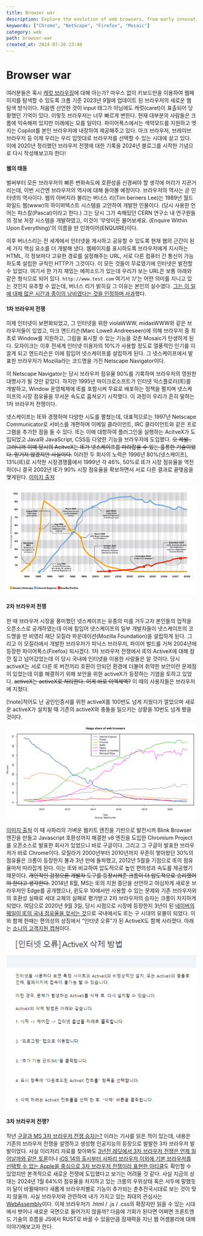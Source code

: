 ```yaml
---
title: Browser war
description: Explore the evolution of web browsers, from early innovations like Mosaic to today's landscape dominated by Chrome. Delve into the ongoing browser wars and their impact on user experience.
keywords: ["Chrome", "NetScape", "Firefox", "Mosaic"]
category: web
path: browser-war
created_at: 2024-07-20 23:40
---
```


# Browser war

여러분들은 혹시 [캐럿 브라우징](https://support.google.com/accessibility/answer/10129654?hl=ko)에 대해 아는가? 마우스 없이 키보드만을 이용하여 웹페이지를 탐색할 수 있도록 크롬 기준 2023년 9월에 업데이트 된 브라우저의 새로운 웹 탐색 방식이다. 처음엔 선언한 것이 input 태그가 아님에도 캐럿(caret)이 표출되어 당황했던 기억이 있다. 이렇듯 브라우저는 너무 빠르게 변한다. 현재 대부분의 사람들은 크롬에 익숙해져 있지만 미래에는 모를 일이다. 파이어폭스에서는 색약모드를 지원하고 엣지는 Copilot를 본인 브라우저에 내장하여 제공해주고 있다. 아크 브라우저, 브레이브 브라우저 등 이제 우리는 우리 입맛대로 브라우저를 선택할 수 있는 시대에 살고 있다. 이에 2020년 정리했던 브라우저 전쟁에 대한 기록을 2024년 블로그를 시작한 기념으로 다시 작성해보고자 한다!

#### 웹의 태동

벌써부터 모든 브라우저의 빠른 변화속도에 호환성을 신경써야 할 생각에 머리가 지끈거리는데, 이번 시간엔 브라우저의 역사에 대해 돌아볼 예정이다. 브라우저의 역사는 곧 인터넷의 역사이다. 웹의 아버지라 불리는 버너스 리(Tim berners Lee)는 1989년 월드 와일드 웹(www)의 하이퍼텍스트 시스템을 고안하여 개발한 인물이다. (당시 사용한 언어는 파스칼(Pascal)이라고 한다.) 그는 당시 그가 속해있던 CERN 연구소 내 연구원들의 정보 저장 시스템을 개발하였고, 이것이 ‘무엇이든 물어보세요. (Enquire Within Upon Everything)’의 이름을 딴 인콰이어(ENQUIRE)이다.

이후 버너스리는 전 세계에서 인터넷을 게시하고 공유할 수 있도록 현재 웹의 근간이 된 세 가지 핵심 요소를 더 개발해 냈다. 웹페이지를 표시하도록 브라우저에게 지시하는 HTML, 각 정보마다 고유한 경로를 설정해주는 URL, 서로 다른 컴퓨터 간 통신이 가능하도록 설립한 규칙인 HTTP가 그것이다. 이 모든 것들이 무료였기에 인터넷은 발전할 수 있었다. 여기서 한 가지 재밌는 에피소드가 있는데 우리가 보는 URL은 보통 아래와 같은 형식으로 되어 있다. `http://www.test.com` 여기서 ‘//’는 어떤 의미를 지니고 있는 것인지 유추할 수 없는데, 버너스 리가 밝히길 그 이유는 본인의 실수였다. [그는 이 일에 대해 많은 시간과 종이의 낭비였다는 것을 인정하며 사과](https://www.notion.so/2-ca5b23f37b834ec5a068be594fb259cc?pvs=21)했다.

#### 1차 브라우저 전쟁

이제 인터넷이 보편화되었고, 그 인터넷을 위한 violaWWW, midasWWW와 같은 브라우저들이 있었고, 마크 앤드리슨(Marc Lowell Andreeseen)에 의해 브라우저 중 최초로 Window를 지원하고, 그림을 표시할 수 있는 기능을 갖춘 Mosaic가 탄생하게 된다. 모자이크는 이후 전세계 인터넷 이용자의 10%가 사용할 정도로 열풍적인 인기를 이끌게 되고 엔드리슨은 이에 힘입어 넷스케이프를 설립하게 된다. 그 넷스케이프에서 발표한 브라우저가 Mozilla라는 코드명을 가진 Netscape Navigator이다.

이 Netscape Navigator는 당시 브라우저 점유율 90%를 기록하며 브라우저의 영원한 대명사가 될 것만 같았다. 하지만 1995년 마이크로소프트가 인터넷 익스플로러(IE)를 개발하고, Window 운영체제에 IE를 포함시켜 무료로 배포하는 정책을 펼치며 넷스케이프의 시장 점유율을 무서운 속도로 훔쳐오기 시작했다. 이 과정이 우리가 흔히 말하는 1차 브라우저 전쟁이다.

넷스케이프는 IE와 경쟁하며 다양한 시도를 펼쳤는데, 대표적으로는 1997년 Netscape Communicator로 서비스를 개편하며 이메일 클라이언트, IRC 클라이언트와 같은 프로그램을 추가한 점을 들 수 있다. IE는 이에 대항하여 플러그인을 실행하는 AcitveX가 도입되었고 Java와 JavaScript, CSS등 다양한 기능을 브라우저에 도입했다. ~~오 제발.. 그러니까 이때 당시의 AcitveX는 IE가 넷스케이프를 따라잡을 수 있는 훌룡한 기술이었다. 믿기지 않겠지만 사실이다.~~ 이러한 두 회사의 노력은 1996년 80%(넷스케이프), 13%(IE)로 시작한 시장경쟁률에서 1999년 각 46%, 50%로 IE가 시장 점유율을 역전하더니 결국 2002년 IE가 90% 시장 점유율을 확보하면서 서로 다른 결과로 끝맺음을 맺게된다. [이미지 출처](https://habrastorage.org/getpro/habr/post_images/dbe/3a1/8aa/dbe3a18aad1a92aebdb3c423714e8966.jpg)

![netscape-vs-ie.png](image/netscape-vs-ie.png)

#### 2차 브라우저 전쟁

한 때 브라우저 시장을 풍미했던 넷스케이프는 유종의 미를 거두고자 본인들의 업적을 오픈소스로 공개하였는데 이에 힘입어 넷스케이프의 일부 개발자들이 넷스케이프의 코드명을 딴 비영리 재단 모질라 파운데이션(Mozilla Foundation)을 설립하게 된다. 그리고 이 모질라에서 개발한 브라우저가 피닉스 브라우저, 파이어 벌드를 거쳐 2004년에 등장한 파이어폭스(Firefox) 되시겠다. 1차 브라우저 전쟁에서 IE의 ActiveX에 대해 잠깐 짚고 넘어갔었는데 이 당시 국내에 인터넷을 이용한 사람들은 알 것이다. 당시 activeX는 서로 다른 IE 버전끼리 호환이 안되던 환경에 더불어 취약한 보안이란 문제점이 있었는데 이를 해결하기 위해 보안을 위한 activeX가 등장하는 기염을 토하고 있었다. ~~activeX는 activeX로 처리한다. 이게 바로 이엑제엑?~~ 이 때의 사용자들은 브라우저에 지쳤다.

[!note]적어도 난 공인인증서를 위한 activeX를 100번도 넘게 지웠다가 깔았으며 새로운 activeX가 설치될 때 기존의 activeX와 충돌을 일으키는 상황을 10번도 넘게 봤을 것이다.

![usage-share-of-web-browsers.png](image/usage-share-of-web-browsers.png)

[이미지 출처](<https://en.wikipedia.org/wiki/File:Usage_share_of_web_browsers_(Source_StatCounter).svg>) 이 때 사파리의 가벼운 웹키트 엔진을 기반으로 발전시켜 Blink Browser 엔진을 만들고 Javascript 호환성까지 해결한 v8 엔진을 도입한 Chromium Project를 오픈소스로 발표한 회사가 있었으니 바로 구글이다. 그리고 그 구글이 발표한 브라우저가 바로 Chrome이다. 모질라가 2000년부터 2010년까지 꾸준히 쌓아왔던 30%의 점유율은 크롬이 등장한지 불과 3년 만에 돌파했고, 2012년 5월을 기점으로 IE의 점유율마저 따라잡게 된다. 이는 IE와 비교하여 압도적으로 높인 편의성과 속도를 제공했기 때문이다. ~~개인적인 감정으론 개발자 도구를 등장시켜준 크롬이 더 압도적으로 승리했어야 한다고 생각한다.~~ 2014년 8월, MS는 IE의 지원 중단을 선언하고 야심차게 새로운 브라우저인 Edge를 공개했으나, 윈도우 10에서만 사용할 수 있는 문제와 기존 브라우저와의 호환성 실패로 세대 교체의 실패로 평가받고 2차 브라우저의 승자는 크롬이 차지하게 되었다. 여담으로 2020년 9월 3일, 당시 시점으로 시장에 등장한지 3년이 된 [네이버의 웨일이 IE의 국내 점유율을 앞서는 것](https://news.heraldcorp.com/view.php?ud=20200903000579)으로 국내에서도 IE는 구 시대의 유물이 되었다. 이와 함께 한때는 편의성의 상징에서 “인터넷 오류”가 된 ActiveX도 함께 사라졌다. 아래는 [소니의 고객지원 캡쳐](https://www.sony.co.kr/electronics/support/articles/S500077927)이다.

![sony-support-capture.png](image/sony-support-capture.png)

#### 3차 브라우저 전쟁?

작년 [구글과 MS 3차 브라우저 전쟁 승자는?](https://www.mk.co.kr/news/columnists/10708863) 이라는 기사를 읽은 적이 있는데, 내용은 기존의 브라우저 전쟁을 설명하고 생성형 인공지능의 등장으로 발발한 3차 브라우저 발발이었다. 사실 이리저리 자료를 찾아봐도 [3년전 레딧에서 3차 브라우저 전쟁은 언제 일어날까와 같은 토론](https://www.reddit.com/r/browsers/comments/ry09vu/when_will_third_browser_war_start/)이나 [iOS 14의 출시부터 사파리 브라우저 이외에 기본 브라우저를 선택할 수 없는 Apple을 중심으로 3차 브라우저 전쟁이라 표현한 아티클](https://mobiledevmemo.com/the-new-browser-wars/)도 확인할 수 있었지만 본격적으로 새로운 전쟁에 도입했다고 보기는 어려울 것 같다. 사실 지금의 상태는 2024년 1월 64%의 점유율을 차지하고 있는 크롬의 우위상태 혹은 서두에 말했듯이 달이 바뀔때마다 새롭게 브라우저별로 기능이 추가되는 춘추전국시대로 보는 것이 맞지 않을까. 사실 브라우저와 관련하여 내가 가지고 있는 최대의 관심사는 [WebAssembly](https://developer.mozilla.org/ko/docs/WebAssembly/Concepts)이다. 이제 브라우저가 .html / .js / .css의 확장자만 읽을 수 있는 시대에서 벗어나 새로운 국면으로 들어가지 않을까? 다음에 기회가 된다면 어쩌면 프론트엔드 기술의 흐름을 JS에서 RUST로 바꿀 수 있을만큼 잠재력을 지닌 웹 어셈블리에 대해 이야기해보고자 한다.
